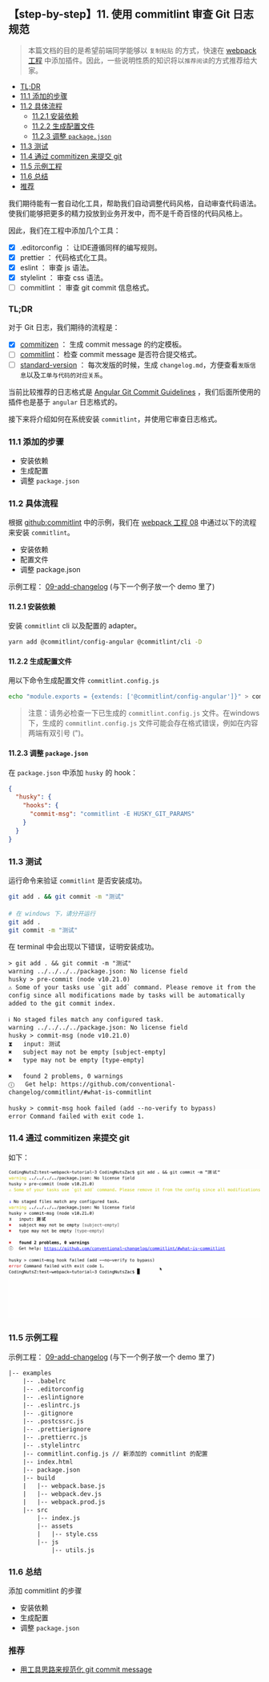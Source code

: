 ## 【step-by-step】11. 使用 commitlint 审查 Git 日志规范

> 本篇文档的目的是希望前端同学能够以 `复制粘贴` 的方式，快速在 [webpack 工程](../examples/01-base) 中添加插件。因此，一些说明性质的知识将以`推荐阅读`的方式推荐给大家。

<!-- START doctoc generated TOC please keep comment here to allow auto update -->
<!-- DON'T EDIT THIS SECTION, INSTEAD RE-RUN doctoc TO UPDATE -->


- [TL;DR](#tldr)
- [11.1 添加的步骤](#111-%E6%B7%BB%E5%8A%A0%E7%9A%84%E6%AD%A5%E9%AA%A4)
- [11.2 具体流程](#112-%E5%85%B7%E4%BD%93%E6%B5%81%E7%A8%8B)
  - [11.2.1 安装依赖](#1121-%E5%AE%89%E8%A3%85%E4%BE%9D%E8%B5%96)
  - [11.2.2 生成配置文件](#1122-%E7%94%9F%E6%88%90%E9%85%8D%E7%BD%AE%E6%96%87%E4%BB%B6)
  - [11.2.3 调整 `package.json`](#1123-%E8%B0%83%E6%95%B4-packagejson)
- [11.3 测试](#113-%E6%B5%8B%E8%AF%95)
- [11.4 通过 commitizen 来提交 git](#114-%E9%80%9A%E8%BF%87-commitizen-%E6%9D%A5%E6%8F%90%E4%BA%A4-git)
- [11.5 示例工程](#115-%E7%A4%BA%E4%BE%8B%E5%B7%A5%E7%A8%8B)
- [11.6 总结](#116-%E6%80%BB%E7%BB%93)
- [推荐](#%E6%8E%A8%E8%8D%90)

<!-- END doctoc generated TOC please keep comment here to allow auto update -->

我们期待能有一套自动化工具，帮助我们自动调整代码风格，自动审查代码语法。使我们能够把更多的精力投放到业务开发中，而不是千奇百怪的代码风格上。

因此，我们在工程中添加几个工具：

- [x] .editorconfig ： 让IDE遵循同样的编写规则。
- [x] prettier ： 代码格式化工具。
- [x] eslint ： 审查 js 语法。
- [x] stylelint ： 审查 css 语法。
- [ ] commitlint ： 审查 git commit 信息格式。

### TL;DR

对于 Git 日志，我们期待的流程是：

- [x] [commitizen](./10-add-commitizen.md) ： 生成 commit message 的约定模板。
- [ ] [commitlint](./11-add-commitlint.md)： 检查 commit message 是否符合提交格式。
- [ ] [standard-version](./12-add-changelog.md) ： 每次发版的时候，生成 `changelog.md`，方便查看`发版信息`以及`工单与代码的对应关系`。

当前比较推荐的日志格式是 [Angular Git Commit Guidelines](https://github.com/angular/angular.js/blob/master/DEVELOPERS.md#-git-commit-guidelines) ，我们后面所使用的插件也是基于 `angular` 日志格式的。

接下来将介绍如何在系统安装 `commitlint`，并使用它审查日志格式。

### 11.1 添加的步骤

- 安装依赖
- 生成配置
- 调整 `package.json`

### 11.2 具体流程

根据 [github:commitlint](https://github.com/conventional-changelog/commitlint) 中的示例，我们在 [webpack 工程 08](../examples/08-add-commitizen) 中通过以下的流程来安装 `commitlint`。

- 安装依赖
- 配置文件
- 调整 package.json

示例工程： [09-add-changelog](../examples/09-add-changelog) (与下一个例子放一个 demo 里了)

#### 11.2.1 安装依赖

安装 `commitlint` cli 以及配置的 adapter。

```bash
yarn add @commitlint/config-angular @commitlint/cli -D
```

#### 11.2.2 生成配置文件

用以下命令生成配置文件 `commitlint.config.js`

```bash
echo "module.exports = {extends: ['@commitlint/config-angular']}" > commitlint.config.js
```

> 注意：请务必检查一下已生成的 `commitlint.config.js` 文件。在windows下，生成的 `commitlint.config.js` 文件可能会存在格式错误，例如在内容两端有双引号 (")。

#### 11.2.3 调整 `package.json`

在 `package.json` 中添加 `husky` 的 hook：

```json
{
  "husky": {
    "hooks": {
      "commit-msg": "commitlint -E HUSKY_GIT_PARAMS"
    }
  }
}
```

### 11.3 测试

运行命令来验证 `commitlint` 是否安装成功。

```bash
git add . && git commit -m "测试"

# 在 windows 下，请分开运行
git add .
git commit -m "测试"
```

在 terminal 中会出现以下错误，证明安装成功。

```
> git add . && git commit -m "测试"
warning ../../../../package.json: No license field
husky > pre-commit (node v10.21.0)
⚠ Some of your tasks use `git add` command. Please remove it from the config since all modifications made by tasks will be automatically added to the git commit index.

ℹ No staged files match any configured task.
warning ../../../../package.json: No license field
husky > commit-msg (node v10.21.0)
⧗   input: 测试
✖   subject may not be empty [subject-empty]
✖   type may not be empty [type-empty]

✖   found 2 problems, 0 warnings
ⓘ   Get help: https://github.com/conventional-changelog/commitlint/#what-is-commitlint

husky > commit-msg hook failed (add --no-verify to bypass)
error Command failed with exit code 1.
```

### 11.4 通过 commitizen 来提交 git

如下：

![](../imgs/commitlint-commitizen.gif)

### 11.5 示例工程

示例工程： [09-add-changelog](../examples/09-add-changelog) (与下一个例子放一个 demo 里了)

```
|-- examples
    |-- .babelrc
    |-- .editorconfig
    |-- .eslintignore
    |-- .eslintrc.js
    |-- .gitignore
    |-- .postcssrc.js
    |-- .prettierignore
    |-- .prettierrc.js
    |-- .stylelintrc
    |-- commitlint.config.js // 新添加的 commitlint 的配置
    |-- index.html
    |-- package.json
    |-- build
    |   |-- webpack.base.js
    |   |-- webpack.dev.js
    |   |-- webpack.prod.js
    |-- src
        |-- index.js
        |-- assets
        |   |-- style.css
        |-- js
            |-- utils.js
```

### 11.6 总结

添加 commitlint 的步骤

- 安装依赖
- 生成配置
- 调整 `package.json`

### 推荐

- [用工具思路来规范化 git commit message](https://github.com/pigcan/blog/issues/15)
